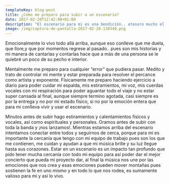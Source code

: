 ```yaml
---
templateKey: blog-post
title: ¿Cómo me preparo para subir a un escenario?
date: 2017-02-20T12:42:00+01:00
description: "El escenario para mi es una bendición.. atesoro mucho el poder estar ahí como parte de mi trabajo.\_Antes de salir de gira me preparo\_emocionalmente, mentalmente y físicamente.\_Tengo siempre en mente que lo que exponga allá arriba va a tener un impacto importante en su noche, vida, etapa, ya que algo va a ayudar a concluir, comenzar o trabajar dentro de su ser...\_"
image: /img/captura-de-pantalla-2017-02-20-130340.png
---
```

Emocionalmente lo vivo todo allá arriba, aunque eso conlleve que me duela, que llore,y que por momentos regrese al pasado.. pues son mis historias y mi manera de cantarlas y contarlas hace que a más de una persona se le quiebré un poco de su pecho e interior.



Mentalmente me preparo para cualquier “error” que pudiera pasar. Medito y trato de controlar mi mente y estar preparada para resolver el percance como artista y exponente. Físicamente me preparo haciendo ejercicio a diario para poder cuidar mi espalda, mis estiramientos, mi voz, mis cuerdas vocales con mi respiración para poder aguantar todo el viaje y no estar super cansada al final, aunque siempre termino agotada, casi siempre es por la entrega y no por mi estado físico, si no por la emoción entera que para mi conlleva vivir y usar el escenario. 



Minutos antes de subir hago estiramientos y calentamientos físicos y vocales, así como espirituales y personales. Oramos antes de subir con toda la banda y ¡nos lanzamos!. Mientras estamos arriba del escenario intentamos conectar entre todos y seguirnos de cerca, porque para mí es importante la cercanía que tengo con mi equipo de trabajo pues son los que me contienen, me cuidan y ayudan a que mi música brille y su luz llegue hasta sus corazones. Estar en un escenario es un impacto tan profundo que pido tener mucha cercanía con todo mi equipo para así poder dar el mejor concierto que pueda mi proyecto dar, al final la música nos une por las emociones que nos crea y esas emociones pueden mover montañas pues sostienen la fe en uno mismo y en todo lo que nos rodea, es sumamente valioso para mi y así lo vivo.
